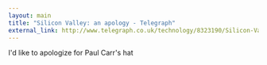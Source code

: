 ```yaml
---
layout: main
title: "Silicon Valley: an apology - Telegraph"
external_link: http://www.telegraph.co.uk/technology/8323190/Silicon-Valley-an-apology.html
---
```

I'd like to apologize for Paul Carr's hat


